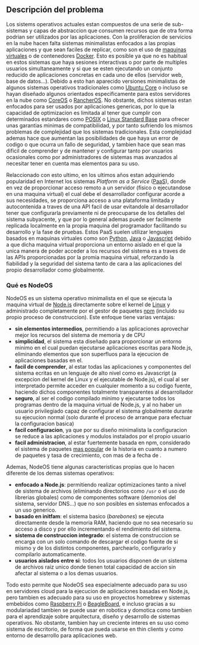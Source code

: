 ## Descripción del problema

Los sistems operativos actuales estan compuestos de una serie de sub-sistemas y
capas de abstraccion que consumen recursos que de otra forma podrian ser
utilizados por las aplicaciones. Con la proliferacion de servicios en la nube
hacen falta sistemas minimalistas enfocados a las propias aplicaciones y que
sean faciles de replicar, como son el uso de [maquinas virtuales]() o de
contenedores [Docker](). Esto es posible ya que no es habitual en estos sistemas
que haya sesiones interactivas o por parte de multiples usuarios simultaneamente
y si que se esten ejecutando un conjunto reducido de aplicaciones concretas en
cada uno de ellos (servidor web, base de datos...). Debido a esto han aparecido
versiones minimalistas de algunos sistemas operativos tradicionales como
[Ubuntu Core](https://developer.ubuntu.com/en/snappy) o incluso se hayan
diseñado algunos orientados especificamente para estos servidores en la nube
como [CoreOS](https://coreos.com) o [RancherOS](http://rancher.com/rancher-os).
No obstante, dichos sistemas estan enfocados para ser usados por aplicaciones
genericas, por lo que la capacidad de optimizacion es limitada al tener que
cumplir con determinados estandares como [POSIX](https://es.wikipedia.org/wiki/POSIX)
o [Linux Standard Base]() para ofrecer unas garantias minimas de compatibilidad,
y por tanto sufriendo los mismos problemas de complejidad que los sistemas
tradicionales. Esta complejidad ademas hace que aumentan las posibilidades de
que haya un error de codigo o que ocurra un fallo de seguridad, y tambien hace
que sean mas dificil de comprender y de mantener y configurar tanto por usuarios
ocasionales como por administradores de sistemas mas avanzados al necesitar
tener en cuenta mas elementos para su uso.

Relaccionado con esto ultimo, en los ultimos años estan adquiriendo popularidad
en Internet los sistemas *Platform as a Service*
([PaaS](https://en.wikipedia.org/wiki/Platform_as_a_service)), donde en vez de
proporcionar acceso remoto a un servidor (fisico o ejecutandose en una maquina
virtual) el cual debe el desarrollador configurar acorde a sus necesidades, se
proporciona acceso a una plataforma limitada y autocontenida a traves de una API
facil de usar evitandole al desarrollador tener que configurarla previamente ni
de preocuparse de los detalles del sistema subyacente, y que por lo general
ademas puede ser facilmente replicada localmente en la propia maquina del
programador facilitando su desarrollo y la fase de pruebas. Estos PaaS suelen
utilizar lenguajes basados en maquinas virtuales como son [Python](), [Java]() o
[Javascript]() debido a que dicha maquina virtual proporciona un entorno aislado
en el que la unica manera de poder acceder a los recursos del sistema es a
traves de las APIs proporcionadas por la promia maquina virtual, reforzando la
fiabilidad y la seguridad del sistema tanto de cara a las aplicaciones del propio
desarrollador como globalmente.

### Qué es NodeOS

NodeOS es un sistema operativo minimalista en el que se ejecuta la maquina
virtual de [Node.js]() directamente sobre el kernel de [Linux]() y administrado
completamente por el gestor de paquetes [npm]() (incluido su propio proceso de
construccion). Este enfoque tiene varias ventajas:

* **sin elementos intermedios**, permitiendo a las aplicaciones aprovechar mejor
  los recursos del sistema de memoria y de CPU
* **simplicidad**, el sistema esta diseñado para proporcionar un entorno minimo
  en el cual puedan ejecutarse aplicaciones escritas para Node.js, eliminando
  elementos que son superfluos para la ejecucion de aplicaciones basadas en el.
* **facil de comprender**, al estar todas las aplicaciones y componentes del
  sistema ecritas en un lenguaje de alto nivel como es Javascript (a excepcion
  del kernel de Linux y el ejecutable de Node.js), el cual al ser interpretado
  permite acceder en cualquier momento a su codigo fuente, haciendo dichos
  componentes totalmente transparentes al desarrollador
* **seguro**, al ser el codigo compilado minimo y ejecutarse todos los programas
  dentro de la maquina virtual de Node.js, y al no haber un usuario privilegiado
  capaz de configurar el sistema globalmente durante su ejecucion normal
  (solo durante el proceso de arranque para efectuar la configuracion basica)
* **facil configuracion**, ya que por su diseño minimalista la configuracion se
  reduce a las aplicaciones y modulos instalados por el propio usuario
* **facil administracion**, al estar fuertemente basada en npm, considerado el
  sistema de paquetes [mas popular]() de la historia en cuanto a numero de
  paquetes y tasa de crecimiento, con mas de  a fecha de .

Ademas, NodeOS tiene algunas caracteristicas propias que lo hacen diferente de
los demas sistemas operativos:

* **enfocado a Node.js**: permitiendo realizar optimizaciones tanto a nivel de
  sistema de archivos (eliminando directorios como `/usr` o el uso de librerias
  globales) como de componentes software (demonios del sistema, servidor DNS...)
  que no son posibles en sistemas enfocados a un uso generico.
* **basado en initfam**: el sistema basico (*barebones*) se ejecuta directamente
  desde la memoria RAM, haciendo que no sea necesario su acceso a disco y por
  ello incrementando el rendimiento del sistema.
* **sistema de construccion integrado**: el sistema de construccion se encarga
  con un solo comando de descargar el codigo fuente de si mismo y de los
  distintos componentes, parchearlo, configurarlo y compilarlo automaticamente.
* **usuarios aislados entre si**: todos los usuarios disponen de un sistema de
  archivos raiz unico donde tienen total capacidad de accion sin afectar al
  sistema o a los demas usuarios.

Todo esto permite que NodeOS sea especialmente adecuado para su uso en
servidores cloud para la ejecucion de aplicaciones basadas en Node.js, pero
tambien es adecuado para su uso en proyectos homebrew y sistemas embebidos como
[Raspberry Pi]() o [BeagleBoard](), e incluso gracias a su modulariadad tambien
se puede usar en robotica y domotica como tambien para el aprendizaje sobre
arquitectura, diseño y desarrollo de sistemas operativos. No obstante, tambien
hay un creciente interes en su uso como sistema de escritorio, de forma que
pueda usarse en thin clients y como entorno de desarrollo para aplicaciones web.
